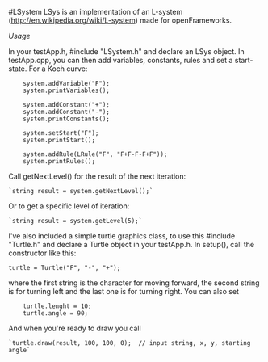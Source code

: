 #LSystem
LSys is an implementation of an L-system (http://en.wikipedia.org/wiki/L-system) made for openFrameworks.

_Usage_

In your testApp.h, #include "LSystem.h" and declare an LSys object. In testApp.cpp, you can then add variables, constants, rules and set a start-state. For a Koch curve:
```
	system.addVariable("F");
	system.printVariables();

	system.addConstant("+");
	system.addConstant("-");
	system.printConstants();
	
	system.setStart("F");
	system.printStart();
	
	system.addRule(LRule("F", "F+F-F-F+F"));
	system.printRules();
```
Call getNextLevel() for the result of the next iteration:

	`string result = system.getNextLevel();`

Or to get a specific level of iteration:

	`string result = system.getLevel(5);`

I've also included a simple turtle graphics class, to use this #include "Turtle.h" and declare a Turtle object in your testApp.h. In setup(), call the constructor like this:

	turtle = Turtle("F", "-", "+");

where the first string is the character for moving forward, the second string is for turning left and the last one is for turning right. You can also set
```
	turtle.lenght = 10;
	turtle.angle = 90;
```
And when you're ready to draw you call

	`turtle.draw(result, 100, 100, 0);	// input string, x, y, starting angle`

